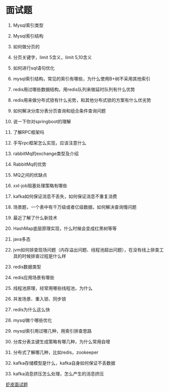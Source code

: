 #  面试题

1. Mysql索引类型
2. Mysql索引结构
3. 如何做分页的
4. 分页关键字，limit 5含义，limit 5,10含义
5. 如何进行sql语句优化
6. mysql索引结构，常见的索引有哪些，为什么使用B+树不采用其他索引
7. redis用过哪些数据结构，用redis队列来做延时队列有什么优势
8. redis用来做分布式锁有什么劣势，和其他分布式锁的方案有什么优劣势
9. 如何解决分库分表分页查询和组合条件查询问题
10. 说一下你对springboot的理解
11. 了解RPC框架吗
12. 手写rpc框架怎么实现，应该注意什么
13. rabbitMq的exchange类型及介绍
14. RabbitMq的优势
15. MQ之间的优缺点
16. xxl-job阻塞处理策略有哪些
17. kafka如何保证消息不丢失，如何保证消息不重复消费
18. 场景题，一个表中有千万级或者亿级数据，如何解决查询慢问题
19. 最近了解了什么新技术



1. HashMap底层原理实现，什么时候会变成红黑树等等
2. java多态
3. jvm如何排查现场问题（内存溢出问题、线程池超出问题），在没有线上排查工具的时候排查过程是什么样
4. redis数据类型
5. redis应用场景有哪些
6. 线程池原理，经常用哪些线程池，为什么
7. 并发场景、重入锁、同步锁
8. redis为什么这么快
9. mysql做个哪些优化
10. mysql索引用过哪几种，用索引排查思路
11. 分库分表主键生成策略有哪几种，为什么常用自增
12. 分布式了解哪几种，比如redis，zookeeper
13. kafka存储模型是什么，kafka自身如何保证不丢数据
14. kafka消息挤压怎么处理，怎么产生的消息挤压



[虾皮面试题](https://mp.weixin.qq.com/s/Mx-YXkLdg1JkiqGgG3p4_g)

